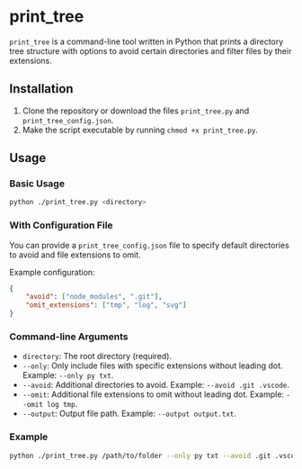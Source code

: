 # print_tree

`print_tree` is a command-line tool written in Python that prints a directory tree structure with options to avoid certain directories and filter files by their extensions.

## Installation

1. Clone the repository or download the files `print_tree.py` and `print_tree_config.json`.
2. Make the script executable by running `chmod +x print_tree.py`.

## Usage

### Basic Usage

```bash
python ./print_tree.py <directory>
```

### With Configuration File

You can provide a `print_tree_config.json` file to specify default directories to avoid and file extensions to omit.

Example configuration:

```json
{
	"avoid": ["node_modules", ".git"],
	"omit_extensions": ["tmp", "log", "svg"]
}
```

### Command-line Arguments

- `directory`: The root directory (required).
- `--only`: Only include files with specific extensions without leading dot. Example: `--only py txt`.
- `--avoid`: Additional directories to avoid. Example: `--avoid .git .vscode`.
- `--omit`: Additional file extensions to omit without leading dot. Example: `--omit log tmp`.
- `--output`: Output file path. Example: `--output output.txt`.

### Example

```bash
python ./print_tree.py /path/to/folder --only py txt --avoid .git .vscode --omit log tmp --output output.txt
```

